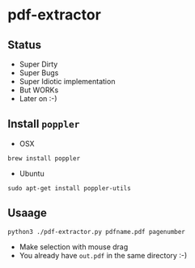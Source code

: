 # pdf-extractor

## Status

* Super Dirty
* Super Bugs
* Super Idiotic implementation
* But WORKs
* Later on :-)

## Install `poppler`
* OSX
```
brew install poppler
```
* Ubuntu
```
sudo apt-get install poppler-utils
```

## Usaage

```
python3 ./pdf-extractor.py pdfname.pdf pagenumber
```

* Make selection with mouse drag
* You already have `out.pdf` in the same directory :-)
